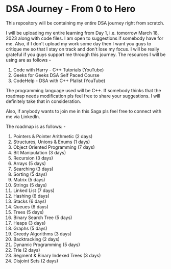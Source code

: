 # DSA Journey - From 0 to Hero
This repository will be containing my entire DSA journey right from scratch.

I will be uploading my entire learning from Day 1, i.e. tomorrow March 18, 2023 along with code files. I am open to suggestions if somebody have for me. Also, if I don't upload my work some day then I want you guys to critique me so that I stay on track and don't lose my focus. I will be really grateful if you guys support me through this journey. The resources I will be using are as follows -

1. Code with Harry - C++ Tutorials (YouTube)
2. Geeks for Geeks DSA Self Paced Course
3. CodeHelp - DSA with C++ Plalist (YouTube)

The programming language used will be C++.
If somebody thinks that the roadmap needs modification pls feel free to share your suggestions. I will definitely take that in consideration.

Also, if anybody wants to join me in this Saga pls feel free to connect with me via LinkedIn.

The roadmap is as follows: -

1. Pointers & Pointer Arithmetic (2 days)
2. Structures, Unions & Enums (1 days)
3. Object Oriented Programming (7 days)
4. Bit Manipulation (3 days)
5. Recursion (3 days)
6. Arrays (5 days)
7. Searching (3 days)
8. Sorting (5 days)
9. Matrix (5 days)
10. Strings (5 days)
11. Linked List (7 days)
12. Hashing (6 days)
13. Stacks (6 days)
14. Queues (6 days)
15. Trees (5 days)
16. Binary Search Tree (5 days)
17. Heaps (3 days)
18. Graphs (5 days)
19. Greedy Algorithms (3 days)
20. Backtracking (2 days)
21. Dynamic Programming (5 days)
22. Trie (2 days)
23. Segment & Binary Indexed Trees (3 days)
24. Disjoint Sets (2 days)
